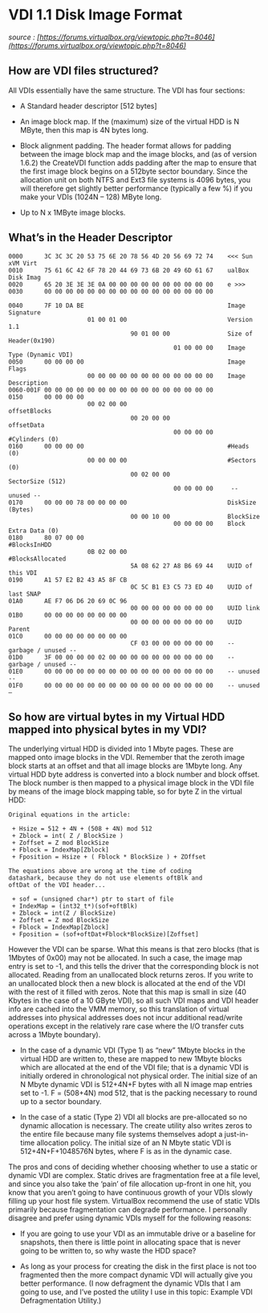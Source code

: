 # VDI 1.1 Disk Image Format

_source : [https://forums.virtualbox.org/viewtopic.php?t=8046](https://forums.virtualbox.org/viewtopic.php?t=8046)_

## How are VDI files structured?

All VDIs essentially have the same structure. The VDI has four sections:

 + A Standard header descriptor [512 bytes]

 + An image block map. If the (maximum) size of the virtual HDD is N MByte,
   then this map is 4N bytes long.

 + Block alignment padding. The header format allows for padding between the
   image block map and the image blocks, and (as of version 1.6.2) the
   CreateVDI function adds padding after the map to ensure that the first
   image block begins on a 512byte sector boundary. Since the allocation unit
   on both NTFS and Ext3 file systems is 4096 bytes, you will therefore get
   slightly better performance (typically a few %) if you make your VDIs
   (1024N – 128) MByte long.

 + Up to N x 1MByte image blocks.

## What’s in the Header Descriptor

```
0000      3C 3C 3C 20 53 75 6E 20 78 56 4D 20 56 69 72 74    <<< Sun xVM Virt
0010      75 61 6C 42 6F 78 20 44 69 73 6B 20 49 6D 61 67    ualBox Disk Imag
0020      65 20 3E 3E 3E 0A 00 00 00 00 00 00 00 00 00 00    e >>>
0030      00 00 00 00 00 00 00 00 00 00 00 00 00 00 00 00

0040      7F 10 DA BE                                        Image Signature
                      01 00 01 00                            Version 1.1
                                  90 01 00 00                Size of Header(0x190)
                                              01 00 00 00    Image Type (Dynamic VDI)
0050      00 00 00 00                                        Image Flags
                      00 00 00 00 00 00 00 00 00 00 00 00    Image Description
0060-001F 00 00 00 00 00 00 00 00 00 00 00 00 00 00 00 00
0150      00 00 00 00
                      00 02 00 00                            offsetBlocks
                                  00 20 00 00                offsetData
                                              00 00 00 00    #Cylinders (0)
0160      00 00 00 00                                        #Heads (0)
                      00 00 00 00                            #Sectors (0)
                                  00 02 00 00                SectorSize (512)
                                              00 00 00 00     -- unused --
0170      00 00 00 78 00 00 00 00                            DiskSize (Bytes)
                                  00 00 10 00                BlockSize
                                              00 00 00 00    Block Extra Data (0)
0180      80 07 00 00                                        #BlocksInHDD
                      0B 02 00 00                            #BlocksAllocated
                                  5A 08 62 27 A8 B6 69 44    UUID of this VDI
0190      A1 57 E2 B2 43 A5 8F CB
                                  0C 5C B1 E3 C5 73 ED 40    UUID of last SNAP
01A0      AE F7 06 D6 20 69 0C 96
                                  00 00 00 00 00 00 00 00    UUID link
01B0      00 00 00 00 00 00 00 00
                                  00 00 00 00 00 00 00 00    UUID Parent
01C0      00 00 00 00 00 00 00 00
                                  CF 03 00 00 00 00 00 00    -- garbage / unused --
01D0      3F 00 00 00 00 02 00 00 00 00 00 00 00 00 00 00    -- garbage / unused --
01E0      00 00 00 00 00 00 00 00 00 00 00 00 00 00 00 00    -- unused --
01F0      00 00 00 00 00 00 00 00 00 00 00 00 00 00 00 00    -- unused –
```

## So how are virtual bytes in my Virtual HDD mapped into physical bytes in my VDI?

The underlying virtual HDD is divided into 1 Mbyte pages. These are mapped onto
image blocks in the VDI. Remember that the zeroth image block starts at an
offset and that all image blocks are 1Mbyte long. Any virtual HDD byte address
is converted into a block number and block offset. The block number is then
mapped to a physical image block in the VDI file by means of the image block
mapping table, so for byte Z in the virtual HDD:

```
Original equations in the article:

 + Hsize = 512 + 4N + (508 + 4N) mod 512
 + Zblock = int( Z / BlockSize )
 + Zoffset = Z mod BlockSize
 + Fblock = IndexMap[Zblock]
 + Fposition = Hsize + ( Fblock * BlockSize ) + ZOffset

The equations above are wrong at the time of coding 
datashark, because they do not use elements oftBlk and 
oftDat of the VDI header... 

 + sof = (unsigned char*) ptr to start of file
 + IndexMap = (int32_t*)(sof+oftBlk)
 + Zblock = int(Z / BlockSize)
 + Zoffset = Z mod BlockSize
 + Fblock = IndexMap[Zblock]
 + Fposition = (sof+oftDat+Fblock*BlockSize)[Zoffset]
```

However the VDI can be sparse. What this means is that zero blocks (that is
1Mbytes of 0x00) may not be allocated. In such a case, the image map entry is
set to -1, and this tells the driver that the corresponding block is not
allocated. Reading from an unallocated block returns zeros. If you write to an
unallocated block then a new block is allocated at the end of the VDI with the
rest of it filled with zeros. Note that this map is small in size (40 Kbytes in
the case of a 10 GByte VDI), so all such VDI maps and VDI header info are
cached into the VMM memory, so this translation of virtual addresses into
physical addresses does not incur additional read/write operations except in
the relatively rare case where the I/O transfer cuts across a 1Mbyte boundary).

 + In the case of a dynamic VDI (Type 1) as “new” 1Mbyte blocks in the virtual
   HDD are written to, these are mapped to new 1Mbyte blocks which are
   allocated at the end of the VDI file; that is a dynamic VDI is initially
   ordered in chronological not physical order. The initial size of an N Mbyte
   dynamic VDI is 512+4N+F bytes with all N image map entries set to -1.
   F = (508+4N) mod 512, that is the packing necessary to round up to a sector
   boundary.

 + In the case of a static (Type 2) VDI all blocks are pre-allocated so no
   dynamic allocation is necessary. The create utility also writes zeros to the
   entire file because many file systems themselves adopt a just-in-time
   allocation policy. The initial size of an N Mbyte static VDI is
   512+4N+F+1048576N bytes, where F is as in the dynamic case.

The pros and cons of deciding whether choosing whether to use a static or
dynamic VDI are complex. Static drives are fragmentation free at a file level,
and since you also take the ‘pain’ of file allocation up-front in one hit, you
know that you aren’t going to have continuous growth of your VDIs slowly
filling up your host file system. VirtualBox recommend the use of static VDIs
primarily because fragmentation can degrade performance. I personally disagree
and prefer using dynamic VDIs myself for the following reasons:

 + If you are going to use your VDI as an immutable drive or a baseline for
   snapshots, then there is little point in allocating space that is never
   going to be written to, so why waste the HDD space?

 + As long as your process for creating the disk in the first place is not too
   fragmented then the more compact dynamic VDI will actually give you better
   performance. (I now defragment the dynamic VDIs that I am going to use, and
   I’ve posted the utility I use in this topic: Example VDI Defragmentation
   Utility.)
